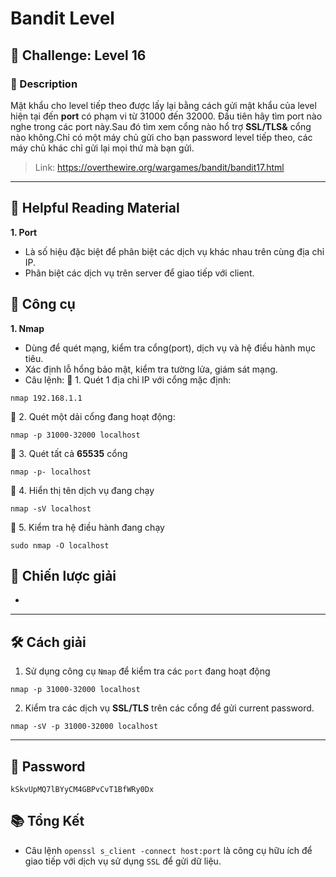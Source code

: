 
# Bandit Level

## 🧩 Challenge: Level 16

### 📝 Description
Mật khẩu cho level tiếp theo được lấy lại bằng cách gửi mật khẩu của level hiện tại đến **port** có phạm vi từ 31000 đến 32000.
Đầu tiên hãy tìm port nào nghe trong các port này.Sau đó tìm xem cổng nào hổ trợ **SSL/TLS&** cổng nào không.Chỉ có một máy chủ gửi cho bạn password level tiếp theo, các máy chủ khác chỉ gửi lại mọi thứ mà bạn gửi.

> Link: https://overthewire.org/wargames/bandit/bandit17.html

---

## 📖 Helpful Reading Material

**1. Port**
- Là số hiệu đặc biệt để phân biệt các dịch vụ khác nhau trên cùng địa chỉ IP.
- Phân biệt các dịch vụ trên server để giao tiếp với client.

## 🔧 Công cụ
**1. Nmap**
- Dùng để quét mạng, kiểm tra cổng(port), dịch vụ và hệ điều hành mục tiêu.
- Xác định lỗ hổng bảo mật, kiểm tra tường lửa, giám sát mạng.
- Câu lệnh:
📌 1. Quét 1 địa chỉ IP với cổng mặc định:
```
nmap 192.168.1.1
```
📌 2. Quét một dải cổng đang hoạt động:

```
nmap -p 31000-32000 localhost
```
📌 3. Quét tất cả **65535** cổng

```
nmap -p- localhost
```
📌 4. Hiển thị tên dịch vụ đang chạy

```
nmap -sV localhost
```
📌 5. Kiểm tra hệ điều hành đang chạy

 ```
sudo nmap -O localhost

````
## 🧠 Chiến lược giải
- 

---

## 🛠️ Cách giải

1. Sử dụng công cụ `Nmap` để kiểm tra các `port` đang hoạt động

```
nmap -p 31000-32000 localhost

```

2. Kiểm tra các dịch vụ **SSL/TLS** trên các cổng để gửi current password.
  
```
nmap -sV -p 31000-32000 localhost
```
---

## 🏁 Password

```
kSkvUpMQ7lBYyCM4GBPvCvT1BfWRy0Dx

```

## 📚 Tổng Kết

  - Câu lệnh `openssl s_client -connect host:port` là công cụ hữu ích để giao tiếp với dịch vụ sử dụng `SSL` để gửi dữ liệu.

